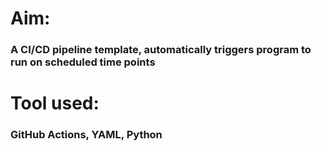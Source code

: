 # Aim: 
### A CI/CD pipeline template, automatically triggers program to run on scheduled time points


# Tool used: 
### GitHub Actions, YAML, Python

